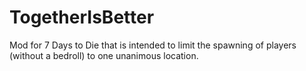 # TogetherIsBetter
Mod for 7 Days to Die that is intended to limit the spawning of players (without a bedroll) to one unanimous location. 
